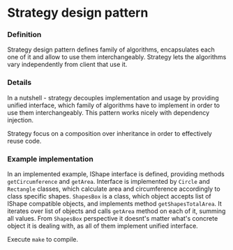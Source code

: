 Strategy design pattern
=======================

### Definition

Strategy design pattern defines family of algorithms, encapsulates each one of it
and allow to use them interchangeably. Strategy lets the algorithms vary independently 
from client that use it.


### Details

In a nutshell - strategy decouples implementation and usage by providing unified
interface, which family of algorithms have to implement in order to use them interchangeably.
This pattern works nicely with dependency injection.

Strategy focus on a composition over inheritance in order to effectively reuse code.

### Example implementation

In an implemented example, IShape interface is defined, providing methods ``getCircumference``
and ``getArea``. Interface is implemented by ``Circle`` and ``Rectangle`` classes, which
calculate area and circumference accordingly to class specific shapes.
``ShapesBox`` is a class, which object accepts list of IShape compatible objects, and
implements method ``getShapesTotalArea``. It iterates over list of objects and calls
``getArea`` method on each of it, summing all values.
From ``ShapesBox`` perspective it doesnt's matter what's concrete object it is dealing with,
as all of them implement unified interface.

Execute ``make`` to compile. 
